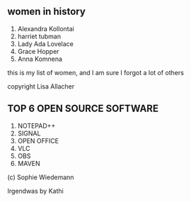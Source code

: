 ## women in history

1. Alexandra Kollontai 
2. harriet tubman
3. Lady Ada Lovelace
4. Grace Hopper
5. Anna Komnena

this is my list of women,
and I am sure I forgot a lot of others 

copyright Lisa Allacher

## TOP 6 OPEN SOURCE SOFTWARE
1. NOTEPAD++
2. SIGNAL
3. OPEN OFFICE
4. VLC
5. OBS
6. MAVEN

(c) Sophie Wiedemann

Irgendwas by Kathi
